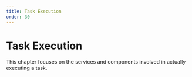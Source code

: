 ```yaml
---
title: Task Execution
order: 30
---
```


# Task Execution

This chapter focuses on the services and components involved in actually executing a task.
